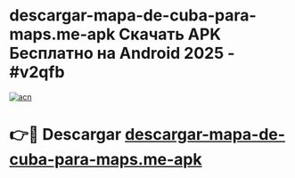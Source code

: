 # descargar-mapa-de-cuba-para-maps.me-apk Скачать APK Бесплатно на Android 2025 - #v2qfb

[![acn](https://github.com/user-attachments/assets/0f9c940e-d8b0-45ae-aac7-cd30a18b3e1c)](https://apps.freeplayer.one?title=descargar-mapa-de-cuba-para-maps.me-apk&ref=9RF)

# 👉🔴 Descargar [descargar-mapa-de-cuba-para-maps.me-apk](https://apps.freeplayer.one?title=descargar-mapa-de-cuba-para-maps.me-apk&ref=9RF)